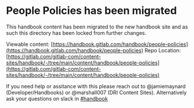 # People Policies has been migrated

This handbook content has been migrated to the new handbook site and as such this directory
has been locked from further changes.

Viewable content: [https://handbook.gitlab.com/handbook/people-policies](https://handbook.gitlab.com/handbook/people-policies)
Repo Location: [https://gitlab.com/gitlab-com/content-sites/handbook/-/tree/main/content/handbook/people-policies](https://gitlab.com/gitlab-com/content-sites/handbook/-/tree/main/content/handbook/people-policies)

If you need help or assitance with this please reach out to @jamiemaynard (Developer/Handbooks) or
@marshall007 (DRI Content Sites).  Alternatively ask your questions on slack in [#handbook](https://gitlab.slack.com/archives/C81PT2ALD)

